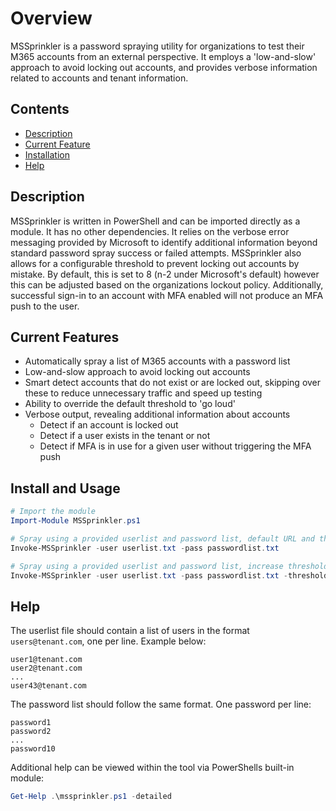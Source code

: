 # Overview

MSSprinkler is a password spraying utility for organizations to test their M365 accounts from an external perspective. It employs a 'low-and-slow' approach to avoid locking out accounts, and provides verbose information related to accounts and tenant information. 

## Contents
- [Description](#description)
- [Current Feature](#current-features)
- [Installation](#install-and-usage)
- [Help](#help)

## Description
MSSprinkler is written in PowerShell and can be imported directly as a module. It has no other dependencies. It relies on the verbose error messaging provided by Microsoft to identify additional information beyond standard password spray success or failed attempts. MSSprinkler also allows for a configurable threshold to prevent locking out accounts by mistake. By default, this is set to 8 (n-2 under Microsoft's default) however this can be adjusted based on the organizations lockout policy. Additionally, successful sign-in to an account with MFA enabled will not produce an MFA push to the user.  

## Current Features
- Automatically spray a list of M365 accounts with a password list
- Low-and-slow approach to avoid locking out accounts
- Smart detect accounts that do not exist or are locked out, skipping over these to reduce unnecessary traffic and speed up testing
- Ability to override the default threshold to 'go loud'
- Verbose output, revealing additional information about accounts
  - Detect if an account is locked out
  - Detect if a user exists in the tenant or not
  - Detect if MFA is in use for a given user without triggering the MFA push

## Install and Usage
```PowerShell
# Import the module
Import-Module MSSprinkler.ps1

# Spray using a provided userlist and password list, default URL and threshold
Invoke-MSSprinkler -user userlist.txt -pass passwordlist.txt

# Spray using a provided userlist and password list, increase threshold to 12 attempts on an account per min
Invoke-MSSprinkler -user userlist.txt -pass passwordlist.txt -threshold 12
```

## Help
The userlist file should contain a list of users in the format `users@tenant.com`, one per line. Example below:
```
user1@tenant.com
user2@tenant.com
...
user43@tenant.com
```

The password list should follow the same format. One password per line:
```
password1
password2
...
password10
```

Additional help can be viewed within the tool via PowerShells built-in module:
```PowerShell
Get-Help .\mssprinkler.ps1 -detailed
```
